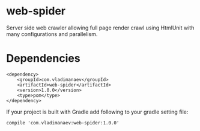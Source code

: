 # web-spider

Server side web crawler allowing full page render crawl using HtmlUnit with many configurations and parallelism.

Dependencies
=============
```
<dependency>
    <groupId>com.vladimanaev</groupId>
    <artifactId>web-spider</artifactId>
    <version>1.0.0</version>
    <type>pom</type>
</dependency>
```

If your project is built with Gradle add following to your gradle setting file:
```
compile 'com.vladimanaev:web-spider:1.0.0'
```